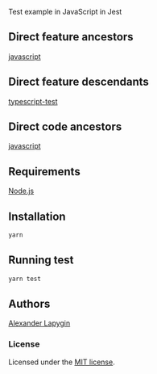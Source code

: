 Test example in JavaScript in Jest

## Direct feature ancestors

[javascript](https://github.com/softspider/javascript)

## Direct feature descendants

[typescript-test](https://github.com/softspider/typescript-test)


## Direct code ancestors

[javascript](https://github.com/softspider/javascript)


## Requirements

[Node.js](https://nodejs.org/en/download/package-manager/)

## Installation

```sh
yarn
```

## Running test

```sh
yarn test
```

## Authors

[Alexander Lapygin](https://github.com/AlexanderLapygin)

### License

Licensed under the [MIT license](./LICENSE).
